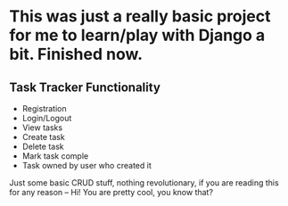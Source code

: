 # This was just a really basic project for me to learn/play with Django a bit. Finished now.


## Task Tracker Functionality

  - Registration
  - Login/Logout
  - View tasks
  - Create task
  - Delete task
  - Mark task comple
  - Task owned by user who created it

Just some basic CRUD stuff, nothing revolutionary, if you are reading this for any reason – Hi! You are pretty cool, you know that?
